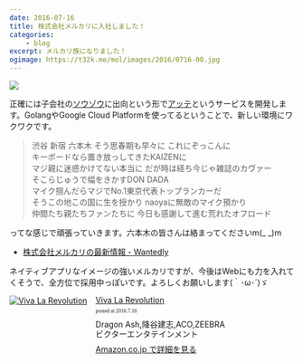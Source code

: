 ```yaml
---
date: 2016-07-16
title: 株式会社メルカリに入社しました！
categories: 
    - blog
excerpt: メルカリ族になりました！
ogimage: https://t32k.me/mol/images/2016/0716-00.jpg
---
```


![](/mol/images/2016/0716-00.jpg)

正確には子会社の[ソウゾウ](https://www.souzoh.com/jp/)に出向という形で[アッテ](https://www.mercariatte.com/jp/)というサービスを開発します。GolangやGoogle Cloud Platformを使ってるということで、新しい環境にワクワクです。


> 渋谷 新宿 六本木 そう思春期も早々に これにぞっこんに  
キーボードなら置き放っしてきたKAIZENに  
マジ親に迷惑かけてない本当に だが時は経ち今じゃ雑誌のカヴァー  
そこらじゅうで幅をきかすDON DADA  
マイク掴んだらマジでNo.1東京代表トップランカーだ  
そうこの地この国に生を授かり naoyaに無敵のマイク預かり  
仲間たち親たちファンたちに 今日も感謝して進む荒れたオフロード

ってな感じで頑張っていきます。六本木の皆さんは絡まってくださいm(_ _)m

- [株式会社メルカリの最新情報 - Wantedly](https://www.wantedly.com/companies/mercariapp-com)

ネイティブアプリなイメージの強いメルカリですが、今後はWebにも力を入れてくそうで、全方位で採用中っぽいです。よろしくお願いします(｀･ω･´)ゞ

<div class="azlink-box"><div class="azlink-image" style="float:left"><a href="http://www.amazon.co.jp/exec/obidos/ASIN/B00002DDAT/warikiru-22/ref=nosim/" name="azlinklink" target="_blank" rel="nofollow"><img src="https://images-na.ssl-images-amazon.com/images/I/41HCM4SD6JL._SL160_.jpg" alt="Viva La Revolution" style="border:none" /></a></div><div class="azlink-info" style="float:left;margin-left:15px;line-height:120%"><div class="azlink-name" style="margin-bottom:10px;line-height:120%"><a href="http://www.amazon.co.jp/exec/obidos/ASIN/B00002DDAT/warikiru-22/ref=nosim/" name="azlinklink" target="_blank" rel="nofollow">Viva La Revolution</a><div class="azlink-powered-date" style="font-size:7pt;margin-top:5px;font-family:verdana;line-height:120%">posted at 2016.7.16</div></div><div class="azlink-detail">Dragon Ash,降谷建志,ACO,ZEEBRA<br />ビクターエンタテインメント<br /></div><div class="azlink-review" style="margin-top:10px;margin-bottom:10px"></div><div class="azlink-link" style="margin-top:5px"><a href="http://www.amazon.co.jp/exec/obidos/ASIN/B00002DDAT/warikiru-22/ref=nosim/" target="_blank" rel="nofollow">Amazon.co.jp で詳細を見る</a></div></div><div class="azlink-footer" style="clear:left"></div></div>

